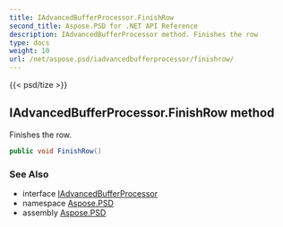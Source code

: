 ```yaml
---
title: IAdvancedBufferProcessor.FinishRow
second_title: Aspose.PSD for .NET API Reference
description: IAdvancedBufferProcessor method. Finishes the row
type: docs
weight: 10
url: /net/aspose.psd/iadvancedbufferprocessor/finishrow/
---
```

{{< psd/tize >}}
## IAdvancedBufferProcessor.FinishRow method

Finishes the row.

```csharp
public void FinishRow()
```

### See Also

* interface [IAdvancedBufferProcessor](../)
* namespace [Aspose.PSD](../../iadvancedbufferprocessor/)
* assembly [Aspose.PSD](../../../)


